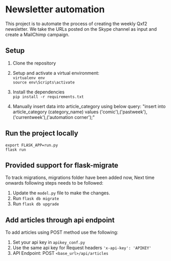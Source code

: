 # Newsletter automation
This project is to automate the process of creating the weekly Qxf2 newsletter. We take the URLs posted on the Skype channel as input and create a MailChimp campaign.

## Setup
  1. Clone the repository

  2. Setup and activate a virtual environment: </br>
    `virtualenv env` <br />
    `source env\Scripts\activate` <br />

  3. Install the dependencies </br>
    `pip install -r requirements.txt`

  4. Manually insert data into article_category using below query:
     "insert into article_category (category_name) values ('comic'),('pastweek'),('currentweek'),('automation corner');"

 ## Run the project locally
    export FLASK_APP=run.py
    flask run

## Provided support for flask-migrate
  To track migrations, migrations folder have been added now, Next time onwards following steps needs to be followed:
  1. Update the `model.py` file to make the changes.
  2. Run `flask db migrate`
  3. Run `flask db upgrade`

## Add articles through api endpoint
  To add articles using POST method use the following:
  1. Set your api key in `apikey_conf.py`
  2. Use the same api key for Request headers `'x-api-key': 'APIKEY'`
  3. API Endpoint: POST `<base_url>/api/articles`  
